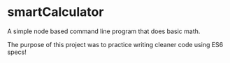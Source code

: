 # smartCalculator

A simple node based command line program that does basic math.

The purpose of this project was to practice writing cleaner code using ES6 specs!
